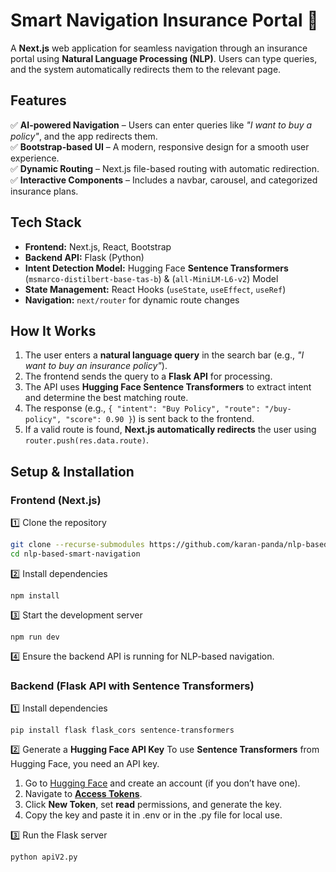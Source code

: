 # **Smart Navigation Insurance Portal** 🚀  

A **Next.js** web application for seamless navigation through an insurance portal using **Natural Language Processing (NLP)**. Users can type queries, and the system automatically redirects them to the relevant page.  

## **Features**  
✅ **AI-powered Navigation** – Users can enter queries like *"I want to buy a policy"*, and the app redirects them.  
✅ **Bootstrap-based UI** – A modern, responsive design for a smooth user experience.  
✅ **Dynamic Routing** – Next.js file-based routing with automatic redirection.  
✅ **Interactive Components** – Includes a navbar, carousel, and categorized insurance plans.  

## **Tech Stack**  
- **Frontend:** Next.js, React, Bootstrap  
- **Backend API:** Flask (Python)  
- **Intent Detection Model:** Hugging Face **Sentence Transformers** (`msmarco-distilbert-base-tas-b`) & (`all-MiniLM-L6-v2`) Model
- **State Management:** React Hooks (`useState`, `useEffect`, `useRef`)  
- **Navigation:** `next/router` for dynamic route changes  

## **How It Works**  
1. The user enters a **natural language query** in the search bar (e.g., *"I want to buy an insurance policy"*).  
2. The frontend sends the query to a **Flask API** for processing.  
3. The API uses **Hugging Face Sentence Transformers** to extract intent and determine the best matching route.  
4. The response (e.g., `{ "intent": "Buy Policy", "route": "/buy-policy", "score": 0.90 }`) is sent back to the frontend.  
5. If a valid route is found, **Next.js automatically redirects** the user using `router.push(res.data.route)`.  

## **Setup & Installation**  

### **Frontend (Next.js)**
1️⃣ Clone the repository  
```bash
git clone --recurse-submodules https://github.com/karan-panda/nlp-based-smart-navigation
cd nlp-based-smart-navigation
```

2️⃣ Install dependencies
```
npm install
```

3️⃣ Start the development server
```
npm run dev
```

4️⃣ Ensure the backend API is running for NLP-based navigation.

### **Backend (Flask API with Sentence Transformers)**

1️⃣ Install dependencies
```
pip install flask flask_cors sentence-transformers
```

2️⃣ Generate a **Hugging Face API Key**
To use **Sentence Transformers** from Hugging Face, you need an API key.
  
  1. Go to [Hugging Face](https://huggingface.co/join) and create an account (if you don’t have one).  
  2. Navigate to [**Access Tokens**](https://huggingface.co/settings/tokens).  
  3. Click **New Token**, set **read** permissions, and generate the key.  
  4. Copy the key and paste it in .env or in the .py file for local use.

3️⃣ Run the Flask server
```
python apiV2.py
```
